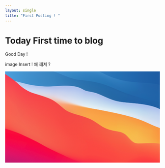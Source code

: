 ```yaml
---
layout: single
title: "First Posting ! "
---
```


# Today First time to blog

Good Day ! 



image Insert ! 왜 깨져 ? 



![test_image](../images/2022-08-10-first/test_image-0209988.png)
